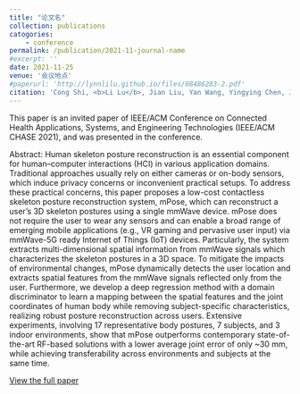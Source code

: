 ```yaml
---
title: "论文名"
collection: publications
catogories: 
    - conference
permalink: /publication/2021-11-journal-name
#excerpt: ''
date: 2021-11-25
venue: '会议地点'
#paperurl: 'http://lynnlilu.github.io/files/08486283-2.pdf'
citation: 'Cong Shi, <b>Li Lu</b>, Jian Liu, Yan Wang, Yingying Chen, Jiadi Yu. &quot;mPose: Environment- and subject-agnostic 3D skeleton posture reconstruction leveraging a single mmWave device.&quot; <i>Smart Health</i>. 2021. doi: 10.1016/j.smhl.2021.100228.'
---
```


This paper is an invited paper of IEEE/ACM Conference on Connected Health Applications, Systems, and Engineering Technologies (IEEE/ACM CHASE 2021), and was presented in the conference.

Abstract: Human skeleton posture reconstruction is an essential component for human–computer interactions (HCI) in various application domains. Traditional approaches usually rely on either cameras or on-body sensors, which induce privacy concerns or inconvenient practical setups. To address these practical concerns, this paper proposes a low-cost contactless skeleton posture reconstruction system, mPose, which can reconstruct a user’s 3D skeleton postures using a single mmWave device. mPose does not require the user to wear any sensors and can enable a broad range of emerging mobile applications (e.g., VR gaming and pervasive user input) via mmWave-5G ready Internet of Things (IoT) devices. Particularly, the system extracts multi-dimensional spatial information from mmWave signals which characterizes the skeleton postures in a 3D space. To mitigate the impacts of environmental changes, mPose dynamically detects the user location and extracts spatial features from the mmWave signals reflected only from the user. Furthermore, we develop a deep regression method with a domain discriminator to learn a mapping between the spatial features and the joint coordinates of human body while removing subject-specific characteristics, realizing robust posture reconstruction across users. Extensive experiments, involving 17 representative body postures, 7 subjects, and 3 indoor environments, show that mPose outperforms contemporary state-of-the-art RF-based solutions with a lower average joint error of only ~30 mm, while achieving transferability across environments and subjects at the same time.

[View the full paper](https://doi.org/10.1016/j.smhl.2021.100228)

